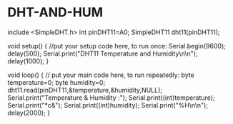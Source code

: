 # DHT-AND-HUM
include <SimpleDHT.h>
int pinDHT11=A0;
SimpleDHT11 dht11(pinDHT11); 

void setup() {
//put your setup code here, to run once:
Serial.begin(9600);
delay(500);
Serial.print("DHT11 Temperature and Humidity\n\n");
delay(1000);
}

void loop() {
  // put your main code here, to run repeatedly:
byte temperature=0;
byte humidity=0;
dht11.read(pinDHT11,&temperature,&humidity,NULL);
Serial.print("Temperature & Humidity :");
Serial.print((int)temperature);
Serial.print("*c&");
Serial.print((int)humidity);
Serial.print("%H\n\n");
delay(2000);
}
